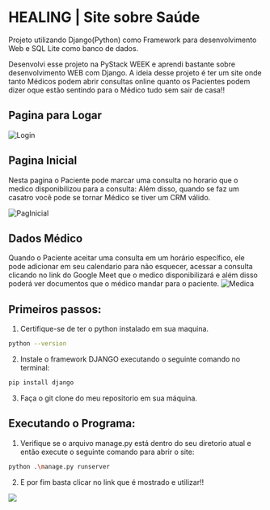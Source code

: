 # HEALING | Site sobre Saúde
Projeto utilizando Django(Python) como Framework para desenvolvimento Web e SQL Lite como banco de dados.

Desenvolvi esse projeto na PyStack WEEK e aprendi bastante sobre desenvolvimento WEB com Django. A ideia desse projeto é ter um site onde tanto Médicos podem abrir consultas online quanto os Pacientes podem dizer oque estão sentindo para o Médico tudo sem sair de casa!!

## Pagina para Logar

![Login](https://github.com/user-attachments/assets/d195e1ba-322a-484e-b3fc-56d71c8e8a9a)

## Pagina Inicial
Nesta pagina o Paciente pode marcar uma consulta no horario que o medico disponibilizou para a consulta:
Além disso, quando se faz um casatro você pode se tornar Médico se tiver um CRM válido.

![PagInicial](https://github.com/user-attachments/assets/336c706d-3416-483e-aec4-e4203afca9e4)

## Dados Médico
Quando o Paciente aceitar uma consulta em um horário específico, ele pode adicionar em seu calendario para não esquecer, acessar a consulta clicando no link do Google Meet que o medico disponibilizará e além disso poderá ver documentos que o médico mandar para o paciente.
![Medica](https://github.com/user-attachments/assets/d8c3113f-13b6-4195-a9e5-b39e05929e24)

## Primeiros passos:

1. Certifique-se de ter o python instalado em sua maquina. 

```bash
python --version
```

2. Instale o framework DJANGO executando o seguinte comando no terminal:

```bash
pip install django
```

3. Faça o git clone do meu repositorio em sua máquina.

## Executando o Programa:

1. Verifique se o arquivo manage.py está dentro do seu diretorio atual e então execute o seguinte comando para abrir o site:
```bash
python .\manage.py runserver
```
2. E por fim basta clicar no link que é mostrado e utilizar!!

<img src="https://media.tenor.com/1MfQk9vFF7MAAAAM/anime-bye-bye-maki.gif">
